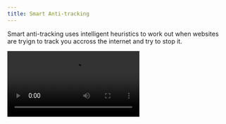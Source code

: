 ```yaml
---
title: Smart Anti-tracking
---
```


Smart anti-tracking uses intelligent heuristics to work out when websites are tryign to track you
accross the internet and try to stop it.

<video src="/images/Screen_Recording_20200310-180138.mp4" alt="How to turn on smart anti tracking" controls="true">